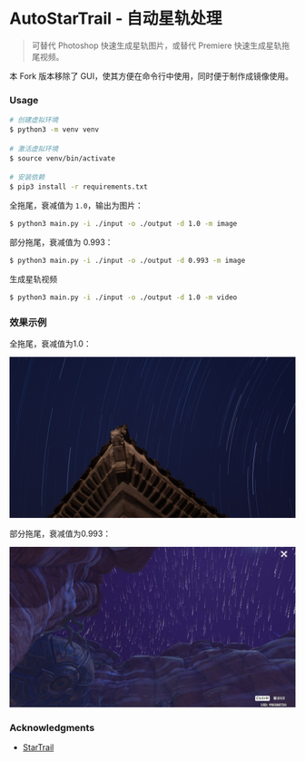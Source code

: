 # AutoStarTrail - 自动星轨处理

> 可替代 Photoshop 快速生成星轨图片，或替代 Premiere 快速生成星轨拖尾视频。

本 Fork 版本移除了 GUI，使其方便在命令行中使用，同时便于制作成镜像使用。

### Usage

```bash
# 创建虚拟环境
$ python3 -m venv venv

# 激活虚拟环境
$ source venv/bin/activate

# 安装依赖
$ pip3 install -r requirements.txt 
```

全拖尾，衰减值为 `1.0`，输出为图片：

```bash
$ python3 main.py -i ./input -o ./output -d 1.0 -m image
```

部分拖尾，衰减值为 0.993：

```bash
$ python3 main.py -i ./input -o ./output -d 0.993 -m image
```

生成星轨视频

```bash
$ python3 main.py -i ./input -o ./output -d 1.0 -m video
```

### 效果示例

全拖尾，衰减值为1.0：

![全拖尾](image/StarTrail0.jpg)

部分拖尾，衰减值为0.993：

![部分拖尾](image/StarTrail0.993.jpg)

### Acknowledgments

- [StarTrail](https://github.com/vvvvsv/AutoStarTrail)
